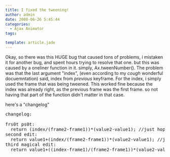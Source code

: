 ```yaml
---
title: I fixed the tweening!
author: admin
date: 2008-06-26 5:45:44
categories:
  - Ajax Animator
tags: 

template: article.jade
---
```


Okay, so there was this HUGE bug that caused tons of problems, i mistaken it for another bug, and spent hours trying to resolve that one. but this was caused by a oneliner function in it. simply, Ax.tweenNumber(). The problem was that the last argument "index", (even according to my *cough* wonderful docuemntation) said, index from _previous_ keyframe. For the index, i simply used the frame that was being tweened. This worked fine because the index was already right, as the previous frame was the first frame. so not having that part of the function didn't matter in that case.

here's a "changelog"
<pre>changelog:

frs0t ps0t:
  return (index/(frame2-frame1))*(value2-value1); //just hope this works!
second edit:
  return value1+(index/(frame2-frame1))*(value2-value1); //just hope this works!
third magical edit:
  return value1+((index-frame1)/(frame2-frame1))*(value2-value1); //just hope this works!

</pre>
